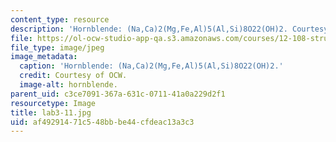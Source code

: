 ```yaml
---
content_type: resource
description: 'Hornblende: (Na,Ca)2(Mg,Fe,Al)5(Al,Si)8O22(OH)2. Courtesy of OCW.'
file: https://ol-ocw-studio-app-qa.s3.amazonaws.com/courses/12-108-structure-of-earth-materials-fall-2004/af49291471c548bbbe44cfdeac13a3c3_lab3-11.jpg
file_type: image/jpeg
image_metadata:
  caption: 'Hornblende: (Na,Ca)2(Mg,Fe,Al)5(Al,Si)8O22(OH)2.'
  credit: Courtesy of OCW.
  image-alt: hornblende.
parent_uid: c3ce7091-367a-631c-0711-41a0a229d2f1
resourcetype: Image
title: lab3-11.jpg
uid: af492914-71c5-48bb-be44-cfdeac13a3c3
---
```

